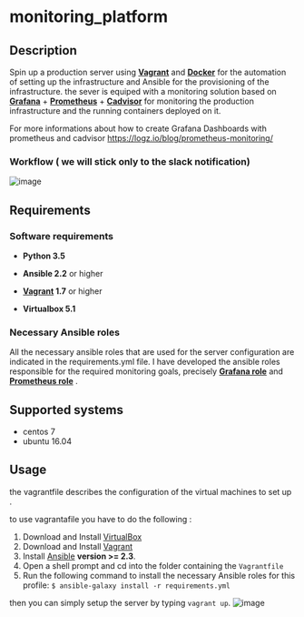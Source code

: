 # monitoring_platform
## Description

Spin up a production server using **[Vagrant](https://www.vagrantup.com/)** and **[Docker](https://www.docker.com/what-docker/)** for the automation of setting up the infrastructure and Ansible for the provisioning of the infrastructure.
the sever is equiped with a monitoring solution based on **[Grafana](https://grafana.com/)** + **[Prometheus](https://prometheus.io/)** +  **[Cadvisor](https://github.com/google/cadvisor)** for monitoring the production infrastructure and the running containers deployed on it.

For more informations about how to create Grafana Dashboards with prometheus and cadvisor https://logz.io/blog/prometheus-monitoring/

### Workflow ( we will stick only to the slack notification)

![image](https://linoxide.com/wp-content/uploads/2016/12/PromArch.png)


## Requirements
### Software requirements

- **Python 3.5**

- **Ansible 2.2** or higher

- **[Vagrant](https://www.vagrantup.com/) 1.7** or higher 

- **Virtualbox 5.1**
### Necessary Ansible roles

All the necessary ansible roles that are used for the server configuration are indicated in the requirements.yml file.
I have developed the ansible roles responsible for the required monitoring goals, precisely **[Grafana role](https://github.com/sbouii/Grafana-ansible)** and  **[Prometheus role](https://github.com/sbouii/Prometheus-ansible)** .

## Supported systems

- centos 7
- ubuntu 16.04

## Usage 

the vagrantfile describes the configuration of the virtual machines to set up .

to use vagrantafile you have to do the following :

1. Download and Install [VirtualBox](https://www.virtualbox.org/wiki/Downloads)
2. Download and Install [Vagrant](https://www.vagrantup.com/downloads.html)
3. Install [Ansible](http://docs.ansible.com/intro_installation.html) **version >= 2.3**.
4. Open a shell prompt and cd into the folder containing the `Vagrantfile`
5. Run the following command to install the necessary Ansible roles for this profile: `$ ansible-galaxy install -r requirements.yml`

then you can simply setup the server by typing `vagrant up`.
![image](http://localhost:3000/dashboard/snapshot/5LD6H200j2AwEEbZ6graSviCBR0twiXr) 
